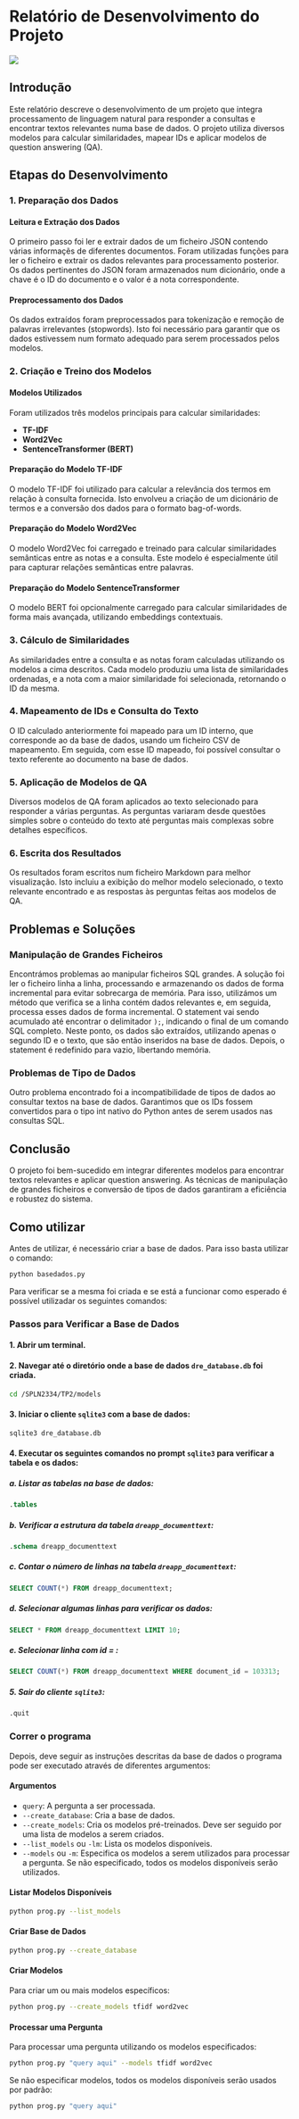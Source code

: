 # Relatório de Desenvolvimento do Projeto

[![](https://mermaid.ink/img/pako:eNp9VMFu2zAM_RVBpxVoLjvmUCCJE6DDCqyNsV58ISQmEWZLBiVjLYp-TLHDPiQ_NsqWHXsxejFIvkea5nvwm1ROo1zKQ-l-qxNQEHlWWCG-owkNwZdCpkhoJ3ZGndCQE9-8s4W8icQMAmxfAoEKxlnmt8n57_mP4xbPeHzWwBOaSmijmHX-IONG_T8Ia3IKvTf2yCMuOVRow2hQanrgpcsNIaR3bsikV6LICY3tWlra0JTv7rMdk7sqpwvOE_bsSH_9ieoC95VEWG-f8gu4563QKswJrD84qpASb28qUwKZ8LqBUjXlsOH5I6a8Fw4cDRr75dbow6U3ntErV5747CCsCyCUq0QFxpHwo_bUfZ89QF13x-MI-7MhI4mycdY3ZYiK9mGUNOALEy2IdU98XK3qujSq33zVJklQ7G8aw8eVgDQh9T5hHPzMn9Dtwh_BMbRidNgg4shki8Xd1EXXvkqUiVFm3cPEiTmu3MKE1ghzwKD5DBYNMLiI81mhx1b6jBOHfYbPAnGJiUuufcOUwQoTXzDQqz42A5cncl_pz4SJpoWVt5Ldzk7U_Nd4iw2FDCes2IpLDjXQr0IW9p150AS3f7VKLgM1eCvJNceTXB6g9Jw1tYaAmYEjQfVfdatNcJSK7_8ACQKk9g?type=png)](https://mermaid-live-editor.fly.dev/edit#pako:eNp9VMFu2zAM_RVBpxVoLjvmUCCJE6DDCqyNsV58ISQmEWZLBiVjLYp-TLHDPiQ_NsqWHXsxejFIvkea5nvwm1ROo1zKQ-l-qxNQEHlWWCG-owkNwZdCpkhoJ3ZGndCQE9-8s4W8icQMAmxfAoEKxlnmt8n57_mP4xbPeHzWwBOaSmijmHX-IONG_T8Ia3IKvTf2yCMuOVRow2hQanrgpcsNIaR3bsikV6LICY3tWlra0JTv7rMdk7sqpwvOE_bsSH_9ieoC95VEWG-f8gu4563QKswJrD84qpASb28qUwKZ8LqBUjXlsOH5I6a8Fw4cDRr75dbow6U3ntErV5747CCsCyCUq0QFxpHwo_bUfZ89QF13x-MI-7MhI4mycdY3ZYiK9mGUNOALEy2IdU98XK3qujSq33zVJklQ7G8aw8eVgDQh9T5hHPzMn9Dtwh_BMbRidNgg4shki8Xd1EXXvkqUiVFm3cPEiTmu3MKE1ghzwKD5DBYNMLiI81mhx1b6jBOHfYbPAnGJiUuufcOUwQoTXzDQqz42A5cncl_pz4SJpoWVt5Ldzk7U_Nd4iw2FDCes2IpLDjXQr0IW9p150AS3f7VKLgM1eCvJNceTXB6g9Jw1tYaAmYEjQfVfdatNcJSK7_8ACQKk9g)

## Introdução

Este relatório descreve o desenvolvimento de um projeto que integra processamento de linguagem natural para responder a consultas e encontrar textos relevantes numa base de dados. O projeto utiliza diversos modelos para calcular similaridades, mapear IDs e aplicar modelos de question answering (QA).

## Etapas do Desenvolvimento

### 1. Preparação dos Dados

#### Leitura e Extração dos Dados

O primeiro passo foi ler e extrair dados de um ficheiro JSON contendo várias informaçẽs de diferentes documentos. Foram utilizadas funções para ler o ficheiro e extrair os dados relevantes para processamento posterior. Os dados pertinentes do JSON foram armazenados num dicionário, onde a chave é o ID do documento e o valor é a nota correspondente.

#### Preprocessamento dos Dados

Os dados extraídos foram preprocessados para tokenização e remoção de palavras irrelevantes (stopwords). Isto foi necessário para garantir que os dados estivessem num formato adequado para serem processados pelos modelos.

### 2. Criação e Treino dos Modelos

#### Modelos Utilizados

Foram utilizados três modelos principais para calcular similaridades:

- **TF-IDF**
- **Word2Vec**
- **SentenceTransformer (BERT)**

#### Preparação do Modelo TF-IDF

O modelo TF-IDF foi utilizado para calcular a relevância dos termos em relação à consulta fornecida. Isto envolveu a criação de um dicionário de termos e a conversão dos dados para o formato bag-of-words.

#### Preparação do Modelo Word2Vec

O modelo Word2Vec foi carregado e treinado para calcular similaridades semânticas entre as notas e a consulta. Este modelo é especialmente útil para capturar relações semânticas entre palavras.

#### Preparação do Modelo SentenceTransformer

O modelo BERT foi opcionalmente carregado para calcular similaridades de forma mais avançada, utilizando embeddings contextuais.

### 3. Cálculo de Similaridades

As similaridades entre a consulta e as notas foram calculadas utilizando os modelos a cima descritos. Cada modelo produziu uma lista de similaridades ordenadas, e a nota com a maior similaridade foi selecionada, retornando o ID da mesma.

### 4. Mapeamento de IDs e Consulta do Texto

O ID calculado anteriormente foi mapeado para um ID interno, que corresponde ao da base de dados, usando um ficheiro CSV de mapeamento. Em seguida, com esse ID mapeado, foi possível consultar o texto referente ao documento na base de dados.

### 5. Aplicação de Modelos de QA

Diversos modelos de QA foram aplicados ao texto selecionado para responder a várias perguntas. As perguntas variaram desde questões simples sobre o conteúdo do texto até perguntas mais complexas sobre detalhes específicos.

### 6. Escrita dos Resultados

Os resultados foram escritos num ficheiro Markdown para melhor visualização. Isto incluiu a exibição do melhor modelo selecionado, o texto relevante encontrado e as respostas às perguntas feitas aos modelos de QA.

## Problemas e Soluções

### Manipulação de Grandes Ficheiros

Encontrámos problemas ao manipular ficheiros SQL grandes. A solução foi ler o ficheiro linha a linha, processando e armazenando os dados de forma incremental para evitar sobrecarga de memória. Para isso, utilizámos um método que verifica se a linha contém dados relevantes e, em seguida, processa esses dados de forma incremental. O statement vai sendo acumulado até encontrar o delimitador `);`, indicando o final de um comando SQL completo. Neste ponto, os dados são extraídos, utilizando apenas o segundo ID e o texto, que são então inseridos na base de dados. Depois, o statement é redefinido para vazio, libertando memória.

### Problemas de Tipo de Dados

Outro problema encontrado foi a incompatibilidade de tipos de dados ao consultar textos na base de dados. Garantimos que os IDs fossem convertidos para o tipo int nativo do Python antes de serem usados nas consultas SQL.

## Conclusão

O projeto foi bem-sucedido em integrar diferentes modelos para encontrar textos relevantes e aplicar question answering. As técnicas de manipulação de grandes ficheiros e conversão de tipos de dados garantiram a eficiência e robustez do sistema.

## Como utilizar

Antes de utilizar, é necessário criar a base de dados. Para isso basta utilizar o comando:

```bash
python basedados.py
```

Para verificar se a mesma foi criada e se está a funcionar como esperado é possível utilizadar os seguintes comandos:

### Passos para Verificar a Base de Dados

#### 1. Abrir um terminal.

#### 2. Navegar até o diretório onde a base de dados `dre_database.db` foi criada.

```bash
cd /SPLN2334/TP2/models
```

#### 3. Iniciar o cliente `sqlite3` com a base de dados:

```bash
sqlite3 dre_database.db
```

#### 4. Executar os seguintes comandos no prompt `sqlite3` para verificar a tabela e os dados:

##### a. Listar as tabelas na base de dados:

```sql
.tables
```

##### b. Verificar a estrutura da tabela `dreapp_documenttext`:

```sql
.schema dreapp_documenttext
```

##### c. Contar o número de linhas na tabela `dreapp_documenttext`:

```sql
SELECT COUNT(*) FROM dreapp_documenttext;
```

##### d. Selecionar algumas linhas para verificar os dados:

```sql
SELECT * FROM dreapp_documenttext LIMIT 10;
```

##### e. Selecionar linha com id = :

```sql
SELECT COUNT(*) FROM dreapp_documenttext WHERE document_id = 103313;
```

##### 5. Sair do cliente `sqlite3`:

```sql
.quit
```

### Correr o programa

Depois, deve seguir as instruções descritas da base de dados o programa pode ser executado através de diferentes argumentos:

#### Argumentos

- `query`: A pergunta a ser processada.
- `--create_database`: Cria a base de dados.
- `--create_models`: Cria os modelos pré-treinados. Deve ser seguido por uma lista de modelos a serem criados.
- `--list_models` ou `-lm`: Lista os modelos disponíveis.
- `--models` ou `-m`: Especifica os modelos a serem utilizados para processar a pergunta. Se não especificado, todos os modelos disponíveis serão utilizados.

#### Listar Modelos Disponíveis

```bash
python prog.py --list_models
```

#### Criar Base de Dados

```bash
python prog.py --create_database
```

#### Criar Modelos

Para criar um ou mais modelos específicos:

```bash
python prog.py --create_models tfidf word2vec
```

#### Processar uma Pergunta

Para processar uma pergunta utilizando os modelos especificados:

```bash
python prog.py "query aqui" --models tfidf word2vec
```

Se não especificar modelos, todos os modelos disponíveis serão usados por padrão:

```bash
python prog.py "query aqui"
```
